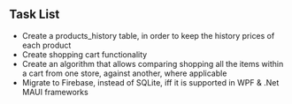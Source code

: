 ## Task List

-   Create a products_history table, in order to keep the history prices of each product
-   Create shopping cart functionality
-   Create an algorithm that allows comparing shopping all the items within a cart from one store, against another, where applicable
-   Migrate to Firebase, instead of SQLite, iff it is supported in WPF & .Net MAUI frameworks
